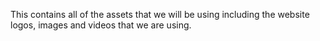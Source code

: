 This contains all of the assets that we will be using including the website logos, images and videos that we are using.

